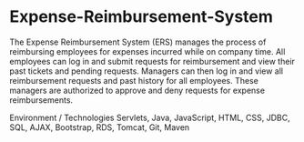 # Expense-Reimbursement-System

The Expense Reimbursement System (ERS) manages the process of reimbursing employees for expenses incurred while on company time. All employees can log in and submit requests for reimbursement and view their past tickets and pending requests. Managers can then log in and view all reimbursement requests and past history for all employees. These managers are authorized to approve and deny requests for expense reimbursements.

Environment / Technologies 
Servlets, Java, JavaScript, HTML, CSS, JDBC, SQL, AJAX, Bootstrap, RDS, Tomcat, Git, Maven
